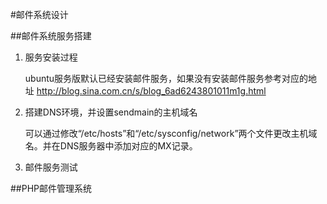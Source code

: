 #邮件系统设计

##邮件系统服务搭建

1. 服务安装过程

	ubuntu服务版默认已经安装邮件服务，如果没有安装邮件服务参考对应的地址 http://blog.sina.com.cn/s/blog_6ad6243801011m1g.html

2. 搭建DNS环境，并设置sendmain的主机域名

	可以通过修改“/etc/hosts”和“/etc/sysconfig/network”两个文件更改主机域名。并在DNS服务器中添加对应的MX记录。

3. 邮件服务测试

##PHP邮件管理系统
